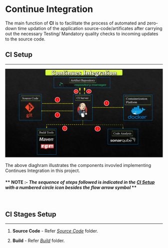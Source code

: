 # Continue Integration
The main function of **CI** is to facilitate the process of automated and zero-down time updation of the application source-code/artificates after carrying out the necessary Testing/ Mandatory quality checks to incoming updates to the source code.

## CI Setup
---
![CI-setup-workflow](DevOps_Project_Flowchart_CI_Image.png)

The above diaghram illustrates the components invovled implementing Continues Integration in this project.

#### \*\* NOTE :- _The sequence of steps followed is indicated in the [_CI Setup_](#ci-setup) with a numbered circle icon besides the flow arrow symbol_ \*\* 

</br>


## CI Stages Setup
---
1. **Source Code** - Refer [_Source Code_](./Source-Code) folder.

1. **Build** - Refer [_Build_](./Build) folder.